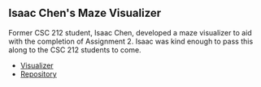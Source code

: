 ## Isaac Chen's Maze Visualizer

Former CSC 212 student, Isaac Chen, developed a maze visualizer to aid with the completion of Assignment 2. Isaac was kind enough to pass this along to the CSC 212 students to come.

- [Visualizer](https://ijchen.github.io/uri-csc212-mazeviz/)
- [Repository](https://github.com/js-uri/uri-csc212-mazeviz)
